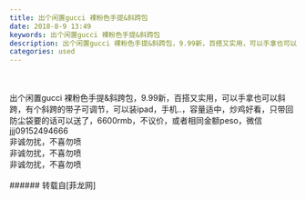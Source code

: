 ```yaml
---
title: 出个闲置gucci 裸粉色手提&斜跨包
date: 2018-8-9 13:49
keywords: 出个闲置gucci 裸粉色手提&斜跨包
description: 出个闲置gucci 裸粉色手提&斜跨包，9.99新，百搭又实用，可以手拿也可以斜跨，有个斜跨的带子可调节，可以装ipad，手机..，容量适中，炒鸡好看，只带回防尘袋要的话可以送了，6600rmb，不议价，或者相同金额peso，微信jjj09152494666非诚勿扰，不喜勿喷非诚勿扰，不喜勿喷非诚勿扰，不喜勿喷
categories: used
---
```

<td class="t_f" id="postmessage_1615853">

<br/>
<br/>
<font style="font-size:14px">出个闲置gucci 裸粉色手提&amp;斜跨包，9.99新，百搭又实用，可以手拿也可以斜跨，有个斜跨的带子可调节，可以装ipad，手机..，容量适中，炒鸡好看，只带回防尘袋要的话可以送了，6600rmb，不议价，或者相同金额peso，微信jjj09152494666</font><br/>
<font style="font-size:14px">非诚勿扰，不喜勿喷</font><br/>
<font style="font-size:14px">非诚勿扰，不喜勿喷</font><br/>
<font style="font-size:14px">非诚勿扰，不喜勿喷</font><br/>
<br/>
</td>
###### 转载自[菲龙网]